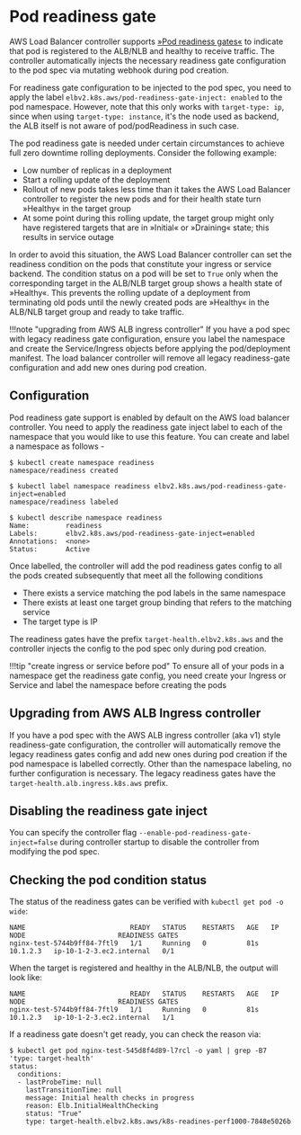 # Pod readiness gate

AWS Load Balancer controller supports [»Pod readiness gates«](https://kubernetes.io/docs/concepts/workloads/pods/pod-lifecycle/#pod-readiness-gate) to indicate that pod is registered to the ALB/NLB and healthy to receive traffic.
The controller automatically injects the necessary readiness gate configuration to the pod spec via mutating webhook during pod creation.

For readiness gate configuration to be injected to the pod spec, you need to apply the label `elbv2.k8s.aws/pod-readiness-gate-inject: enabled` to the pod namespace. However, note that this only works with `target-type: ip`, since when using `target-type: instance`, it's the node used as backend, the ALB itself is not aware of pod/podReadiness in such case.

The pod readiness gate is needed under certain circumstances to achieve full zero downtime rolling deployments. Consider the following example:

* Low number of replicas in a deployment
* Start a rolling update of the deployment
* Rollout of new pods takes less time than it takes the AWS Load Balancer controller to register the new pods and for their health state turn »Healthy« in the target group
* At some point during this rolling update, the target group might only have registered targets that are in »Initial« or »Draining« state; this results in service outage

In order to avoid this situation, the AWS Load Balancer controller can set the readiness condition on the pods that constitute your ingress or service backend. The condition status on a pod will be set to `True` only when the corresponding target in the ALB/NLB target group shows a health state of »Healthy«.
This prevents the rolling update of a deployment from terminating old pods until the newly created pods are »Healthy« in the ALB/NLB target group and ready to take traffic.

!!!note "upgrading from AWS ALB ingress controller"
    If you have a pod spec with legacy readiness gate configuration, ensure you label the namespace and create the Service/Ingress objects before applying the pod/deployment manifest.
    The load balancer controller will remove all legacy readiness-gate configuration and add new ones during pod creation.

## Configuration
Pod readiness gate support is enabled by default on the AWS load balancer controller. You need to apply the readiness gate inject label to each of the namespace that you would
like to use this feature. You can create and label a namespace as follows -

```
$ kubectl create namespace readiness
namespace/readiness created

$ kubectl label namespace readiness elbv2.k8s.aws/pod-readiness-gate-inject=enabled
namespace/readiness labeled

$ kubectl describe namespace readiness
Name:         readiness
Labels:       elbv2.k8s.aws/pod-readiness-gate-inject=enabled
Annotations:  <none>
Status:       Active
```
Once labelled, the controller will add the pod readiness gates config to all the pods created subsequently that meet all the following conditions

* There exists a service matching the pod labels in the same namespace
* There exists at least one target group binding that refers to the matching service
* The target type is IP

The readiness gates have the prefix `target-health.elbv2.k8s.aws` and the controller injects the config to the pod spec only during pod creation.

!!!tip "create ingress or service before pod"
    To ensure all of your pods in a namespace get the readiness gate config, you need create your Ingress or Service and label the namespace before creating the pods

## Upgrading from AWS ALB Ingress controller
If you have a pod spec with the AWS ALB ingress controller (aka v1) style readiness-gate configuration, the controller will automatically remove the legacy readiness gates config and add new ones during pod creation if the pod namespace is labelled correctly. Other than the namespace labeling, no further configuration is necessary.
The legacy readiness gates have the `target-health.alb.ingress.k8s.aws` prefix.

## Disabling the readiness gate inject
You can specify the controller flag `--enable-pod-readiness-gate-inject=false` during controller startup to disable the controller from modifying the pod spec.

## Checking the pod condition status

The status of the readiness gates can be verified with `kubectl get pod -o wide`:
```
NAME                          READY   STATUS    RESTARTS   AGE   IP         NODE                       READINESS GATES
nginx-test-5744b9ff84-7ftl9   1/1     Running   0          81s   10.1.2.3   ip-10-1-2-3.ec2.internal   0/1
```

When the target is registered and healthy in the ALB/NLB, the output will look like:
```
NAME                          READY   STATUS    RESTARTS   AGE   IP         NODE                       READINESS GATES
nginx-test-5744b9ff84-7ftl9   1/1     Running   0          81s   10.1.2.3   ip-10-1-2-3.ec2.internal   1/1
```

If a readiness gate doesn't get ready, you can check the reason via:

```console
$ kubectl get pod nginx-test-545d8f4d89-l7rcl -o yaml | grep -B7 'type: target-health'
status:
  conditions:
  - lastProbeTime: null
    lastTransitionTime: null
    message: Initial health checks in progress
    reason: Elb.InitialHealthChecking
    status: "True"
    type: target-health.elbv2.k8s.aws/k8s-readines-perf1000-7848e5026b
```
